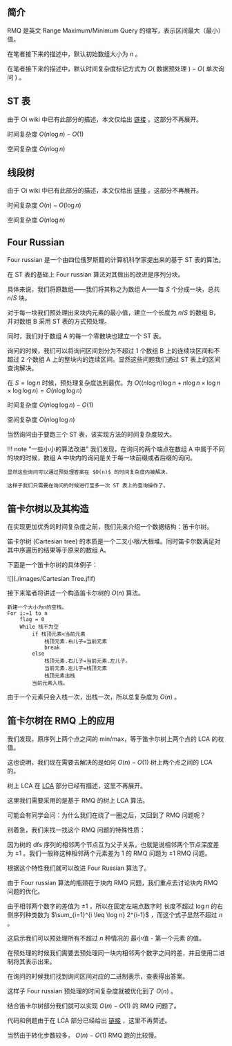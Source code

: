## 简介

RMQ 是英文 Range Maximum/Minimum Query 的缩写，表示区间最大（最小）值。

在笔者接下来的描述中，默认初始数组大小为 $n$ 。

在笔者接下来的描述中，默认时间复杂度标记方式为 $O($ 数据预处理 $)-O($ 单次询问 $)$ 。

## ST 表

由于 Oi wiki 中已有此部分的描述，本文仅给出 [链接](../ds/sparse-table.md) 。这部分不再展开。

时间复杂度 $O(n\log n)-O(1)$ 

空间复杂度 $O(n\log n)$ 

## 线段树

由于 Oi wiki 中已有此部分的描述，本文仅给出 [链接](../ds/seg.md) 。这部分不再展开。

时间复杂度 $O(n)-O(\log n)$ 

空间复杂度 $O(n\log n)$ 

## Four Russian

Four russian 是一个由四位俄罗斯籍的计算机科学家提出来的基于 ST 表的算法。

在 ST 表的基础上 Four russian 算法对其做出的改进是序列分块。

具体来说，我们将原数组——我们将其称之为数组 A——每 $S$ 个分成一块，总共 $n/S$ 块。

对于每一块我们预处理出来块内元素的最小值，建立一个长度为 $n/S$ 的数组 B，并对数组 B 采用 ST 表的方式预处理。

同时，我们对于数组 A 的每一个零散块也建立一个 ST 表。

询问的时候，我们可以将询问区间划分为不超过 1 个数组 B 上的连续块区间和不超过 2 个数组 A 上的整块内的连续区间。显然这些问题我们通过 ST 表上的区间查询解决。

在 $S=\log n$ 时候，预处理复杂度达到最优。为 $O((n\log n)\log n+n\log n\times\log n\times\log \log n)=O(n\log \log n)$ 

时间复杂度 $O(n\log \log n)-O(1)$ 

空间复杂度 $O(n\log \log n)$ 

当然询问由于要跑三个 ST 表，该实现方法的时间复杂度较大。

!!! note "一些小小的算法改进"
    我们发现，在询问的两个端点在数组 A 中属于不同的块的时候，数组 A 中块内的询问是关于每一块前缀或者后缀的询问。

    显然这些询问可以通过预处理答案在 $O(n)$ 的时间复杂度内被解决。

    这样子我们只需要在询问的时候进行至多一次 ST 表上的查询操作了。

## 笛卡尔树以及其构造

在实现更加优秀的时间复杂度之前，我们先来介绍一个数据结构：笛卡尔树。

笛卡尔树  (Cartesian tree) 的本质是一个二叉小根/大根堆。同时笛卡尔数满足对其中序遍历的结果等于原来的数组 A。

下面是一个笛卡尔树的具体例子：

!\[](./images/Cartesian Tree.jfif)

接下来笔者将讲述一个构造笛卡尔树的 $O(n)$ 算法。

```text
新建一个大小为n的空栈。
For i:=1 to n
    flag = 0
    While 栈不为空
        if 栈顶元素<当前元素
            栈顶元素.右儿子=当前元素
            break
        else
            栈顶元素.右儿子=当前元素.左儿子。
            当前元素.左儿子=栈顶元素
            栈顶元素出栈
        当前元素入栈。
```

由于一个元素只会入栈一次，出栈一次，所以总复杂度为 $O(n)$ 。

## 笛卡尔树在 RMQ 上的应用

我们发现，原序列上两个点之间的 min/max，等于笛卡尔树上两个点的 LCA 的权值。

这也说明，我们现在需要去解决的是如何 $O(n)-O(1)$ 树上两个点之间的 LCA 的。

树上 LCA 在 [LCA](../graph/lca.md) 部分已经有描述，这里不再展开。

这里我们需要采用的是基于 RMQ 的树上 LCA 算法。

可能会有同学会问：为什么我们在绕了一圈之后，又回到了 RMQ 问题呢？

别着急，我们来找一找这个 RMQ 问题的特殊性质：

因为树的 dfs 序列的相邻两个节点互为父子关系，也就是说相邻两个节点深度差为 $\pm 1$ 。我们一般称这种相邻两个元素差为 1 的 RMQ 问题为 $\pm 1$ RMQ 问题。

根据这个特性我们就可以改进 Four Russian 算法了。

由于 Four russian 算法的瓶颈在于块内 RMQ 问题，我们重点去讨论块内 RMQ 问题的优化。

由于相邻两个数字的差值为 $\pm 1$ ，所以在固定左端点数字时 长度不超过 $\log n$ 的右侧序列种类数为 $\sum_{i=1}^{i \leq \log n} 2^{i-1}$ ，而这个式子显然不超过 $n$ 。

这启示我们可以预处理所有不超过 $n$ 种情况的 最小值 - 第一个元素 的值。

在预处理的时候我们需要去预处理同一块内相邻两个数字之间的差，并且使用二进制将其表示出来。

在询问的时候我们找到询问区间对应的二进制表示，查表得出答案。

这样子 Four russian 预处理的时间复杂度就被优化到了 $O(n)$ 。

结合笛卡尔树部分我们就可以实现 $O(n)-O(1)$ 的 RMQ 问题了。

代码和例题由于在 LCA 部分已经给出 [链接](../graph/lca.md) ，这里不再赘述。

当然由于转化步数较多， $O(n)-O(1)$ RMQ 跑的比较慢。

